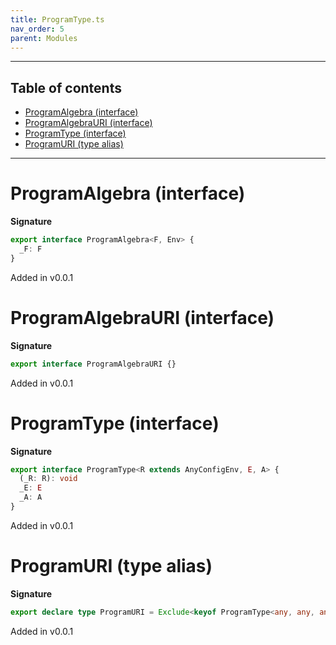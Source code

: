 ```yaml
---
title: ProgramType.ts
nav_order: 5
parent: Modules
---
```


---

<h2 class="text-delta">Table of contents</h2>

- [ProgramAlgebra (interface)](#programalgebra-interface)
- [ProgramAlgebraURI (interface)](#programalgebrauri-interface)
- [ProgramType (interface)](#programtype-interface)
- [ProgramURI (type alias)](#programuri-type-alias)

---

# ProgramAlgebra (interface)

**Signature**

```ts
export interface ProgramAlgebra<F, Env> {
  _F: F
}
```

Added in v0.0.1

# ProgramAlgebraURI (interface)

**Signature**

```ts
export interface ProgramAlgebraURI {}
```

Added in v0.0.1

# ProgramType (interface)

**Signature**

```ts
export interface ProgramType<R extends AnyConfigEnv, E, A> {
  (_R: R): void
  _E: E
  _A: A
}
```

Added in v0.0.1

# ProgramURI (type alias)

**Signature**

```ts
export declare type ProgramURI = Exclude<keyof ProgramType<any, any, any>, '_E' | '_A' | '_R'>
```

Added in v0.0.1
